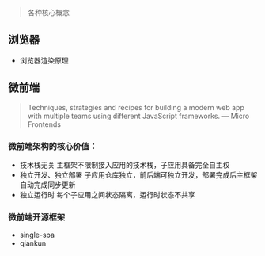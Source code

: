 > 各种核心概念

## 浏览器

- 浏览器渲染原理

## 微前端

> Techniques, strategies and recipes for building a modern web app with multiple teams using different JavaScript frameworks. — Micro Frontends

### 微前端架构的核心价值：

- 技术栈无关 主框架不限制接入应用的技术栈，子应用具备完全自主权
- 独立开发、独立部署 子应用仓库独立，前后端可独立开发，部署完成后主框架自动完成同步更新
- 独立运行时 每个子应用之间状态隔离，运行时状态不共享

### 微前端开源框架

- single-spa
- qiankun
